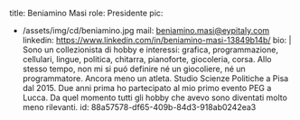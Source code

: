 title: Beniamino Masi
role: Presidente
pic:
  - /assets/img/cd/beniamino.jpg
mail: beniamino.masi@eypitaly.com
linkedin: https://www.linkedin.com/in/beniamino-masi-13849b14b/
bio: |
  Sono un collezionista di hobby e interessi: grafica, programmazione, cellulari, lingue, politica, chitarra, pianoforte, giocoleria, corsa. Allo stesso tempo, non mi si puó definire né un giocoliere, né un programmatore. Ancora meno un atleta.
  Studio Scienze Politiche a Pisa dal 2015. Due anni prima ho partecipato al mio primo evento PEG a Lucca. Da quel momento tutti gli hobby che avevo sono diventati molto meno rilevanti.
id: 88a57578-df65-409b-84d3-918ab0242ea3
